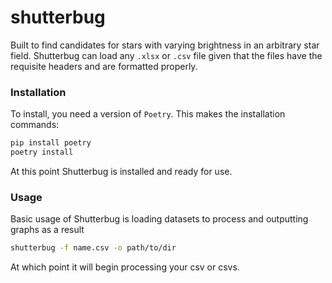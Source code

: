 # shutterbug

Built to find candidates for stars with varying brightness in an arbitrary star field. Shutterbug can load any `.xlsx` or `.csv` file given that the files have the requisite headers and are formatted properly. 

### Installation

To install, you need a version of `Poetry`. This makes the installation commands:

```bash
pip install poetry
poetry install
```

At this point Shutterbug is installed and ready for use.

### Usage

Basic usage of Shutterbug is loading datasets to process and outputting graphs as a result

```bash
shutterbug -f name.csv -o path/to/dir
```

At which point it will begin processing your csv or csvs.